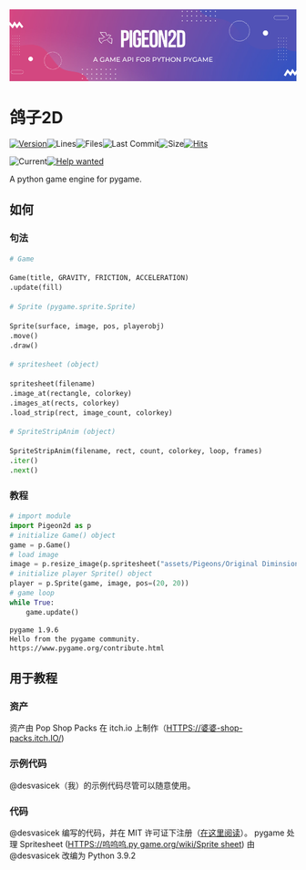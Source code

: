 <center><img src="Pigeon2d.png"></center>

# 鸽子2D

[![Version](https://img.shields.io/pypi/v/Pigeon2D)](https://pypi.org/project/Pigeon2D/)![Lines](https://img.shields.io/tokei/lines/github/desvasicek/Pigeon2D)![Files](https://img.shields.io/github/directory-file-count/desvasicek/Pigeon2D)![Last Commit](https://img.shields.io/github/last-commit/desvasicek/Pigeon2D)![Size](https://img.shields.io/github/languages/code-size/desvasicek/Pigeon2D)[![Hits](https://hits.sh/github.com/desvasicek/Pigeon2D/hits.svg)](https://github.com/desvasicek/Pigeon2D)

![Current](https://img.shields.io/badge/currently-in%20progress-red)[![Help wanted](https://img.shields.io/badge/-help--wanted-yellow)](https://github.com/desvasicek/Pigeon2D/pulls)

A python game engine for pygame.

## 如何

### 句法

```python
# Game

Game(title, GRAVITY, FRICTION, ACCELERATION)
.update(fill)

# Sprite (pygame.sprite.Sprite)

Sprite(surface, image, pos, playerobj)
.move()
.draw()

# spritesheet (object)

spritesheet(filename)
.image_at(rectangle, colorkey)
.images_at(rects, colorkey)
.load_strip(rect, image_count, colorkey)

# SpriteStripAnim (object)

SpriteStripAnim(filename, rect, count, colorkey, loop, frames)
.iter()
.next()

```

### 教程

```python
# import module
import Pigeon2d as p
# initialize Game() object
game = p.Game()
# load image
image = p.resize_image(p.spritesheet("assets/Pigeons/Original Diminsions/Pigeon Sprite Sheet.png").image_at((0, 16, 16, 16)))
# initialize player Sprite() object
player = p.Sprite(game, image, pos=(20, 20))
# game loop
while True:
    game.update()

```

    pygame 1.9.6
    Hello from the pygame community. https://www.pygame.org/contribute.html

## 用于教程

### 资产

资产由 Pop Shop Packs 在 itch.io 上制作（[HTTPS://婆婆-shop-packs.itch.IO/](https://pop-shop-packs.itch.io/))

### 示例代码

@desvasicek（我）的示例代码尽管可以随意使用。

### 代码

@desvasicek 编写的代码，并在 MIT 许可证下注册（[在这里阅读](https://github.com/desvasicek/Pigeon2D/blob/main/LICENSE)）。
pygame 处理 Spritesheet ([HTTPS://呜呜呜.py game.org/wiki/Sprite sheet](https://www.pygame.org/wiki/Spritesheet)) 由@desvasicek 改编为 Python 3.9.2
